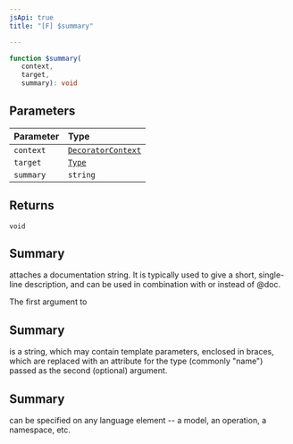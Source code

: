 ```yaml
---
jsApi: true
title: "[F] $summary"

---
```

```ts
function $summary(
   context, 
   target, 
   summary): void
```

## Parameters

| Parameter | Type |
| :------ | :------ |
| `context` | [`DecoratorContext`](../interfaces/DecoratorContext.md) |
| `target` | [`Type`](../type-aliases/Type.md) |
| `summary` | `string` |

## Returns

`void`

## Summary

attaches a documentation string. It is typically used to give a short, single-line
description, and can be used in combination with or instead of @doc.

The first argument to

## Summary

is a string, which may contain template parameters, enclosed in braces,
which are replaced with an attribute for the type (commonly "name") passed as the second (optional) argument.

## Summary

can be specified on any language element -- a model, an operation, a namespace, etc.
